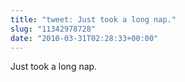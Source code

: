 ```yaml
---
title: "tweet: Just took a long nap."
slug: "11342978728"
date: "2010-03-31T02:28:33+00:00"
---
```

Just took a long nap.